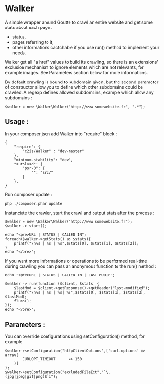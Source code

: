 Walker
======

A simple wrapper around Goutte to crawl an entire website and get some stats about each page :
- status,
- pages referring to it,
- other informations cactchable if you use run() method to implement your needs.

Walker get all "a href" values to build its crawling, so there is an extensions' exclusion mechanism to ignore elements which are not relevants, for example images.
See Parameters section below for more informations.

By default crawling is bound to subdomain given, but the second parameter of constructor allow you to define which other subdomains could be crawled. A regexp defines allowed subdomains, example which allow any subdomains : 
```
$walker = new \Walker\Walker("http://www.somewebsite.fr", ".*");
```

## Usage :
In your composer.json add Walker into "require" block :

```
{
    "require": {
        "c2is/Walker" : "dev-master"
    },
    "minimum-stability": "dev",
    "autoload": {
        "psr-0": {
            "": "src/"
        }
    },
}
```

Run composer update :

```
php ./composer.phar update

```

Instanciate the crawler, start the crawl and output stats after the process :
```
$walker = new \Walker\Walker("http://www.somewebsite.fr");
$walker -> start();

echo "<pre>URL | STATUS | CALLED IN";
foreach($walker->getStats() as $stats){
    printf("\n%s | %s | %s",$stats[0], $stats[1], $stats[2]);
}
echo "</pre>";
```

If you want more informations or operations to be performed real-time during crawling you can pass an anonymous function to the run() method :

```
echo "<pre>URL | STATUS | CALLED IN | LAST MODIF";

$walker -> run(function ($client, $stats) {
    $lastMod = $client->getResponse()->getHeader("last-modified");
    printf("\n%s | %s | %s| %s",$stats[0], $stats[1], $stats[2], $lastMod);
    flush();
});
echo "</pre>";
```
## Parameters :
You can override configurations using setConfiguration() method, for example
```
$walker->setConfiguration("httpClientOptions",['curl.options' => array(
        CURLOPT_TIMEOUT      => 150
    )]
);
$walker->setConfiguration("excludedFileExt","`\.(jpg|jpeg|gif|png)$`i");
```
